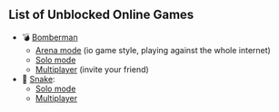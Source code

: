 ## List of Unblocked Online Games

- 💣 [Bomberman](https://pixelbrawlgames.com/game/blast/)
  - [Arena mode](https://pixelbrawlgames.com/game/blast/r/arena) (io game style, playing against the whole internet)
  - [Solo mode](https://pixelbrawlgames.com/game/blast/r/play)
  - [Multiplayer](https://pixelbrawlgames.com/game/blast/) (invite your friend)
- 🐍 [Snake](https://pixelbrawlgames.com/game/snake/):
  - [Solo mode](https://pixelbrawlgames.com/game/snake/r/play)
  - [Multiplayer](https://pixelbrawlgames.com/game/snake/)

<!--
**online-unblocked-games/online-unblocked-games** is a ✨ _special_ ✨ repository because its `README.md` (this file) appears on your GitHub profile.

Here are some ideas to get you started:

- 🔭 I’m currently working on ...
- 🌱 I’m currently learning ...
- 👯 I’m looking to collaborate on ...
- 🤔 I’m looking for help with ...
- 💬 Ask me about ...
- 📫 How to reach me: ...
- 😄 Pronouns: ...
- ⚡ Fun fact: ...
-->
